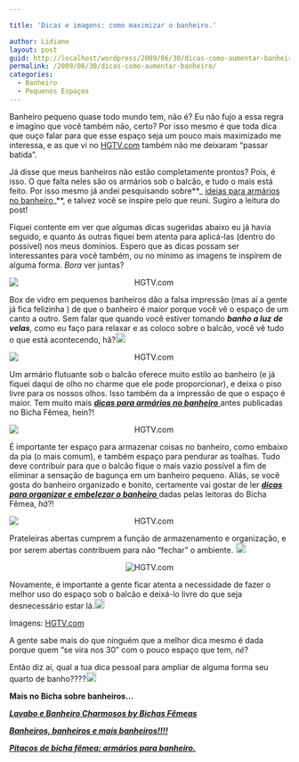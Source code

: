 ```yaml
---

title: 'Dicas e imagens: como maximizar o banheiro.'

author: Lidiane
layout: post
guid: http://localhost/wordpress/2009/06/30/dicas-como-aumentar-banheiro/
permalink: /2009/06/30/dicas-como-aumentar-banheiro/
categories:
  - Banheiro
  - Pequenos Espaços
---
```

Banheiro pequeno quase todo mundo tem, não é? Eu não fujo a essa regra e imagino que você também não, certo? Por isso mesmo é que toda dica que ouço falar para que esse espaço seja um pouco mais maximizado me interessa, e as que vi no [HGTV.com](http://www.hgtv.com/)  também não me deixaram “passar batida”.

Já disse que meus banheiros não estão completamente prontos? Pois, é isso. O que falta neles são os armários sob o balcão, e tudo o mais está feito. Por isso mesmo já andei pesquisando sobre**_ <a href="http://www.trololodemulher.com.br/2010/01/06/decoracao-armarios-banheiro/" target="_self">ideias para armários no banheiro</a>_**, e talvez você se inspire pelo que reuni. Sugiro a leitura do post!

Fiquei contente em ver que algumas dicas sugeridas abaixo eu já havia seguido, e quanto ás outras fiquei bem atenta para aplicá-las (dentro do possível) nos meus domínios. Espero que as dicas possam ser interessantes para você também, ou no mínimo as imagens te inspirem de alguma forma. _Bora_ ver juntas?

<p style="text-align: center;">
  <img class="aligncenter" style="display: block; float: none; margin-left: auto; margin-right: auto;" title="HGTV.com" src="http://img.hgtv.com/HGTV/2005/12/05/7Charalambous_beekman__lg.jpg" alt="HGTV.com" />
</p>

Box de vidro em pequenos banheiros dão a falsa impressão (mas aí a gente já fica felizinha![<img style="display: inline;" title="EmoticonLaugh" src="http://www.trololodemulher.com.br/blog/wp-content/uploads/2009/06/emoticonlaugh_thumb1.gif" alt="EmoticonLaugh" width="18" height="18" />](http://www.trololodemulher.com.br/blog/wp-content/uploads/2009/06/emoticonlaugh1.gif) ) de que o banheiro é maior porque você vê o espaço de um canto a outro. Sem falar que quando você estiver tomando **_banho a luz de velas_**, como eu faço para relaxar e as coloco sobre o balcão, você vê tudo o que está acontecendo, hã?[<img style="display: inline;" title="EmoticonWink" src="http://www.trololodemulher.com.br/blog/wp-content/uploads/2009/06/emoticonwink_thumb10.gif" alt="EmoticonWink" width="18" height="18" />](http://www.trololodemulher.com.br/blog/wp-content/uploads/2009/06/emoticonwink10.gif)

<p style="text-align: center;">
  <img class="aligncenter" style="display: block; float: none; margin-left: auto; margin-right: auto;" title="HGTV.com" src="http://img.hgtv.com/HGTV/2009/02/14/dp-pubillones-bathroom-vanity_s4x3_lg.jpg" alt="HGTV.com" />
</p>

Um armário flutuante sob o balcão oferece muito estilo ao banheiro (e já fiquei daqui de olho no charme que ele pode proporcionar), e deixa o piso livre para os nossos olhos. Isso também da a impressão de que o espaço é maior. Tem muito mais <a href="http://www.trololodemulher.com.br/2010/01/06/decoracao-armarios-banheiro/" target="_self">**_dicas para armários no banheiro_** </a>antes publicadas no Bicha Fêmea, hein?!

<p style="text-align: center;">
  <img class="aligncenter" style="display: block; float: none; margin-left: auto; margin-right: auto;" title="HGTV.com" src="http://img.hgtv.com/HGTV/2004/06/01/sollugub_Picture001_lg.jpg" alt="HGTV.com" />
</p>

É importante ter espaço para armazenar coisas no banheiro, como embaixo da pia (o mais comum), e também espaço para pendurar as toalhas. Tudo deve contribuir para que o balcão fique o mais vazio possível a fim de eliminar a sensação de bagunça em um banheiro pequeno. Aliás, se você gosta do banheiro organizado e bonito, certamente vai gostar de ler <a href="http://www.trololodemulher.com.br/2009/03/04/lavabo-e-banheiro-charmosos-by-bichas-fmeas/" target="_self">**_dicas para organizar e embelezar o banheiro_** </a>dadas pelas leitoras do Bicha Fêmea, _hã_?!

<p style="text-align: center;">
  <img class="aligncenter" style="display: block; float: none; margin-left: auto; margin-right: auto;" title="HGTV.com" src="http://img.hgtv.com/HGTV/2005/12/16/Hittinger_Bath1_lg.jpg" alt="HGTV.com" />
</p>

Prateleiras abertas cumprem a função de armazenamento e organização, e por serem abertas contribuem para não “fechar” o ambiente. [<img style="display: inline;" title="EmoticonWink" src="http://www.trololodemulher.com.br/blog/wp-content/uploads/2009/06/emoticonwink_thumb11.gif" alt="EmoticonWink" width="18" height="18" />](http://www.trololodemulher.com.br/blog/wp-content/uploads/2009/06/emoticonwink11.gif)

<p style="text-align: center;">
  <img class="aligncenter" title="HGTV.com" src="http://img.hgtv.com/HGTV/2007/08/22/Kim-Ammie-Gold-Bathroom_lg.jpg" alt="HGTV.com" />
</p>

Novamente, é importante a gente ficar atenta a necessidade de fazer o melhor uso do espaço sob o balcão e deixá-lo livre do que seja desnecessário estar lá.[<img style="display: inline;" title="EmoticonBigSmile" src="http://www.trololodemulher.com.br/blog/wp-content/uploads/2009/06/emoticonbigsmile_thumb11.gif" alt="EmoticonBigSmile" width="18" height="18" />](http://www.trololodemulher.com.br/blog/wp-content/uploads/2009/06/emoticonbigsmile11.gif)

Imagens: [HGTV.com](http://www.hgtv.com/) 

A gente sabe mais do que ninguém que a melhor dica mesmo é dada porque quem “se vira nos 30” com o pouco espaço que tem, _né_?

Então diz aí, qual a tua dica pessoal para ampliar de alguma forma seu quarto de banho????[<img style="display: inline;" title="EmoticonCool" src="http://www.trololodemulher.com.br/blog/wp-content/uploads/2009/06/emoticoncool_thumb3.gif" alt="EmoticonCool" width="18" height="18" />](http://www.trololodemulher.com.br/blog/wp-content/uploads/2009/06/emoticoncool3.gif)

**Mais no Bicha sobre banheiros&#8230;**

[**_Lavabo e Banheiro Charmosos by Bichas Fêmeas_**](http://www.trololodemulher.com.br/2009/03/04/lavabo-e-banheiro-charmosos-by-bichas-fmeas/)

[**_Banheiros, banheiros e mais banheiros!!!!_**](http://www.trololodemulher.com.br/2009/03/02/banheiros-banheiros-e-mais-banheiros/)

**_<a href="http://www.trololodemulher.com.br/2010/01/06/decoracao-armarios-banheiro/" target="_self">Pitacos de bicha fêmea: armários para banheiro.</a>_**
